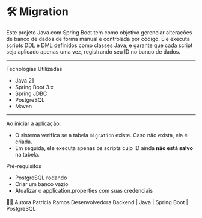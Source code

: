 # 🛠️ Migration

Este projeto Java com Spring Boot tem como objetivo gerenciar alterações de banco de dados de forma manual e controlada por código. Ele executa scripts DDL e DML definidos como classes Java, e garante que cada script seja aplicado apenas uma vez, registrando seu ID no banco de dados.

---

Tecnologias Utilizadas

- Java 21
- Spring Boot 3.x
- Spring JDBC
- PostgreSQL
- Maven

---

 Ao iniciar a aplicação:
- O sistema verifica se a tabela `migration` existe. Caso não exista, ela é criada.
- Em seguida, ele executa apenas os scripts cujo ID ainda **não está salvo** na tabela.

Pré-requisitos
- PostgreSQL rodando
- Criar um banco vazio
- Atualizar o application.properties com suas credenciais

👩‍💻 Autora
Patricia Ramos
Desenvolvedora Backend | Java | Spring Boot | PostgreSQL
